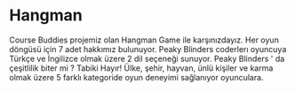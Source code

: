 # Hangman
Course Buddies projemiz olan Hangman Game ile karşınızdayız.
Her oyun döngüsü için 7 adet hakkımız bulunuyor. 
Peaky Blinders coderlerı oyuncuya Türkçe ve İngilizce olmak üzere  2  dil seçeneği sunuyor.
Peaky Blinders ' da çeşitlilik biter mi ? Tabiki Hayır!
Ülke, şehir, hayvan, ünlü kişiler ve karma olmak üzere 5 farklı kategoride oyun deneyimi sağlanıyor oyunculara.
